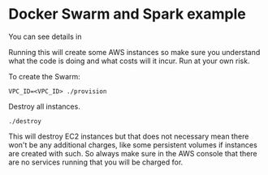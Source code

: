 # Docker Swarm and Spark example

You can see details in 

Running this will create some AWS instances so make sure you understand what the code is
doing and what costs will it incur. Run at your own risk.

To create the Swarm:
```
VPC_ID=<VPC_ID> ./provision
```

Destroy all instances.
```
./destroy
```
This will destroy EC2 instances but that does not necessary mean there won't be any
additional charges, like some persistent volumes if instances are created with such. So always
make sure in the AWS console that there are no services running that you will be charged for.
